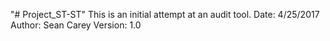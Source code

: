 "# Project_ST-ST" 
This is an initial attempt at an audit tool.
Date: 4/25/2017
Author: Sean Carey
Version: 1.0
